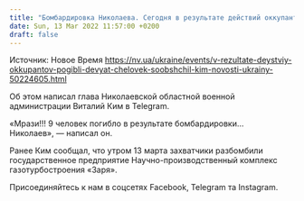 ```yaml
---
title: "Бомбардировка Николаева. Сегодня в результате действий оккупантов погибли девять человек — Ким"
date: Sun, 13 Mar 2022 11:57:00 +0200
draft: false
---
```

Источник: Новое Время https://nv.ua/ukraine/events/v-rezultate-deystviy-okkupantov-pogibli-devyat-chelovek-soobshchil-kim-novosti-ukrainy-50224605.html


Об этом написал глава Николаевской областной военной администрации Виталий Ким в Telegram.

«Мрази!!! 9 человек погибло в результате бомбардировки… Николаев», — написал он.

Ранее Ким сообщал, что утром 13 марта захватчики разбомбили государственное предприятие Научно-производственный комплекс газотурбостроения «Заря».

Присоединяйтесь к нам в соцсетях Facebook, Telegram та Instagram.
